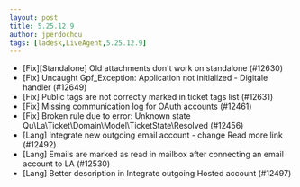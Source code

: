 ```yaml
---
layout: post
title: 5.25.12.9
author: jperdochqu
tags: [ladesk,LiveAgent,5.25.12.9]
---
```


- [Fix][Standalone] Old attachments don't work on standalone (#12630)
- [Fix] Uncaught Gpf_Exception: Application not initialized - Digitale handler (#12649)
- [Fix] Public tags are not correctly marked in ticket tags list (#12631)
- [Fix] Missing communication log for OAuth accounts (#12461)
- [Fix] Broken rule due to error: Unknown state Qu\La\Ticket\Domain\Model\TicketState\Resolved (#12456)
- [Lang] Integrate new outgoing email account - change Read more link (#12492)
- [Lang] Emails are marked as read in mailbox after connecting an email account to LA (#12530)
- [Lang] Better description in Integrate outgoing Hosted account (#12497)
